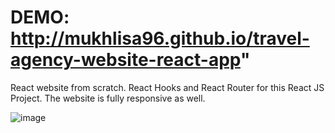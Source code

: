 # DEMO:   http://mukhlisa96.github.io/travel-agency-website-react-app"


React website from scratch. React Hooks and React Router for this React JS Project. The website is fully responsive as well. 


![image](https://github.com/mukhlisa96/travel-agency-website-react-app/assets/44114804/adee6cf5-985a-4417-9f18-2cb1dcffdff7)
